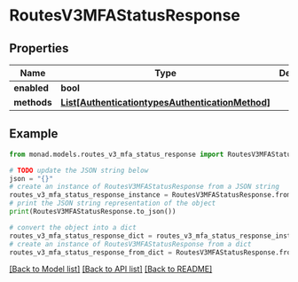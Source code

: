 # RoutesV3MFAStatusResponse


## Properties

Name | Type | Description | Notes
------------ | ------------- | ------------- | -------------
**enabled** | **bool** |  | [optional] 
**methods** | [**List[AuthenticationtypesAuthenticationMethod]**](AuthenticationtypesAuthenticationMethod.md) |  | [optional] 

## Example

```python
from monad.models.routes_v3_mfa_status_response import RoutesV3MFAStatusResponse

# TODO update the JSON string below
json = "{}"
# create an instance of RoutesV3MFAStatusResponse from a JSON string
routes_v3_mfa_status_response_instance = RoutesV3MFAStatusResponse.from_json(json)
# print the JSON string representation of the object
print(RoutesV3MFAStatusResponse.to_json())

# convert the object into a dict
routes_v3_mfa_status_response_dict = routes_v3_mfa_status_response_instance.to_dict()
# create an instance of RoutesV3MFAStatusResponse from a dict
routes_v3_mfa_status_response_from_dict = RoutesV3MFAStatusResponse.from_dict(routes_v3_mfa_status_response_dict)
```
[[Back to Model list]](../README.md#documentation-for-models) [[Back to API list]](../README.md#documentation-for-api-endpoints) [[Back to README]](../README.md)


